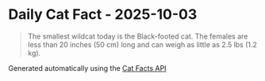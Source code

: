 # Daily Cat Fact - 2025-10-03

> The smallest wildcat today is the Black-footed cat. The females are less than 20 inches (50 cm) long and can weigh as little as 2.5 lbs (1.2 kg).

Generated automatically using the [Cat Facts API](https://catfact.ninja)
